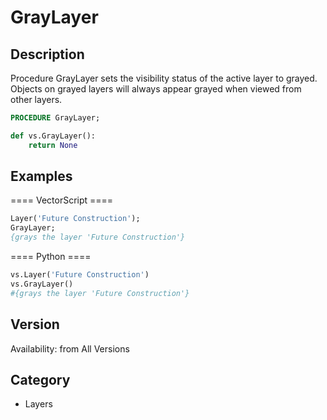 # GrayLayer

## Description
Procedure GrayLayer sets the visibility status of the active layer to grayed. Objects on grayed layers will always appear grayed when viewed from other layers.

```pascal
PROCEDURE GrayLayer;
```

```python
def vs.GrayLayer():
    return None
```

## Examples
==== VectorScript ====
```pascal
Layer('Future Construction');
GrayLayer;
{grays the layer 'Future Construction'}
```
==== Python ====
```python
vs.Layer('Future Construction')
vs.GrayLayer()
#{grays the layer 'Future Construction'}
```

## Version
Availability: from All Versions

## Category
* Layers

